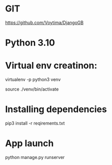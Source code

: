 # GIT

https://github.com/Voytima/DjangoGB

# Python 3.10

# Virtual env creatinon:

virtualenv -p python3 venv

source ./venv/bin/activate

# Installing dependencies

pip3 install -r reqirements.txt

# App launch

python manage.py runserver
